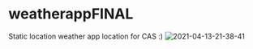 # weatherappFINAL

Static location weather app location for CAS :)
![2021-04-13-21-38-41](https://user-images.githubusercontent.com/24620821/114611253-1f13ef80-9ca1-11eb-9dd3-7616fc73ba79.gif)


